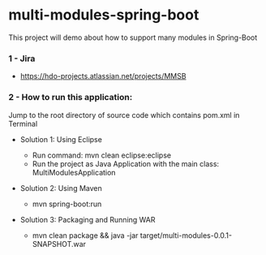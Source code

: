 # multi-modules-spring-boot
This project will demo about how to support many modules in Spring-Boot

### 1 - Jira
+ https://hdo-projects.atlassian.net/projects/MMSB

### 2 - How to run this application:
Jump to the root directory of source code which contains pom.xml in Terminal
+ Solution 1: Using Eclipse
  * Run command: mvn clean eclipse:eclipse
  * Run the project as Java Application with the main class: MultiModulesApplication

+ Solution 2: Using Maven
  * mvn spring-boot:run

+ Solution 3: Packaging and Running WAR
  * mvn clean package && java -jar target/multi-modules-0.0.1-SNAPSHOT.war
